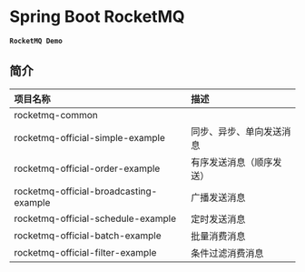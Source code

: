 # Spring Boot RocketMQ #
**```RocketMQ Demo```**

## 简介 ##
|项目名称|描述|
|:--|:--|
|rocketmq-common||
|rocketmq-official-simple-example|同步、异步、单向发送消息|
|rocketmq-official-order-example|有序发送消息（顺序发送）|
|rocketmq-official-broadcasting-example|广播发送消息|
|rocketmq-official-schedule-example|定时发送消息|
|rocketmq-official-batch-example|批量消费消息|
|rocketmq-official-filter-example|条件过滤消费消息|